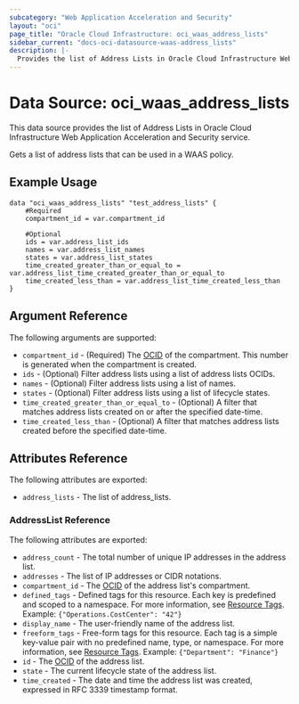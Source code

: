```yaml
---
subcategory: "Web Application Acceleration and Security"
layout: "oci"
page_title: "Oracle Cloud Infrastructure: oci_waas_address_lists"
sidebar_current: "docs-oci-datasource-waas-address_lists"
description: |-
  Provides the list of Address Lists in Oracle Cloud Infrastructure Web Application Acceleration and Security service
---
```


# Data Source: oci_waas_address_lists
This data source provides the list of Address Lists in Oracle Cloud Infrastructure Web Application Acceleration and Security service.

Gets a list of address lists that can be used in a WAAS policy.

## Example Usage

```hcl
data "oci_waas_address_lists" "test_address_lists" {
	#Required
	compartment_id = var.compartment_id

	#Optional
	ids = var.address_list_ids
	names = var.address_list_names
	states = var.address_list_states
	time_created_greater_than_or_equal_to = var.address_list_time_created_greater_than_or_equal_to
	time_created_less_than = var.address_list_time_created_less_than
}
```

## Argument Reference

The following arguments are supported:

* `compartment_id` - (Required) The [OCID](https://docs.cloud.oracle.com/iaas/Content/General/Concepts/identifiers.htm) of the compartment. This number is generated when the compartment is created.
* `ids` - (Optional) Filter address lists using a list of address lists OCIDs.
* `names` - (Optional) Filter address lists using a list of names.
* `states` - (Optional) Filter address lists using a list of lifecycle states.
* `time_created_greater_than_or_equal_to` - (Optional) A filter that matches address lists created on or after the specified date-time.
* `time_created_less_than` - (Optional) A filter that matches address lists created before the specified date-time.


## Attributes Reference

The following attributes are exported:

* `address_lists` - The list of address_lists.

### AddressList Reference

The following attributes are exported:

* `address_count` - The total number of unique IP addresses in the address list.
* `addresses` - The list of IP addresses or CIDR notations.
* `compartment_id` - The [OCID](https://docs.cloud.oracle.com/iaas/Content/General/Concepts/identifiers.htm) of the address list's compartment.
* `defined_tags` - Defined tags for this resource. Each key is predefined and scoped to a namespace. For more information, see [Resource Tags](https://docs.cloud.oracle.com/iaas/Content/General/Concepts/resourcetags.htm).  Example: `{"Operations.CostCenter": "42"}` 
* `display_name` - The user-friendly name of the address list.
* `freeform_tags` - Free-form tags for this resource. Each tag is a simple key-value pair with no predefined name, type, or namespace. For more information, see [Resource Tags](https://docs.cloud.oracle.com/iaas/Content/General/Concepts/resourcetags.htm).  Example: `{"Department": "Finance"}` 
* `id` - The [OCID](https://docs.cloud.oracle.com/iaas/Content/General/Concepts/identifiers.htm) of the address list.
* `state` - The current lifecycle state of the address list.
* `time_created` - The date and time the address list was created, expressed in RFC 3339 timestamp format.


